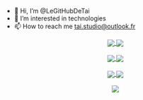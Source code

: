 - 👋 Hi, I’m @LeGitHubDeTai
- 👀 I’m interested in technologies
- 📫 How to reach me <tai.studio@outlook.fr>

<p align="center">
  <a href="https://github.com/LeGitHubDeTai">
    <img align="center" src="https://github-readme-stats.vercel.app/api?username=LeGitHubDeTai&show_icons=true&theme=tokyonight&border_radius=10" />
  </a>
  <a href="https://github.com/LeGitHubDeTai">
    <img align="center" src="https://github-readme-stats.vercel.app/api/top-langs/?username=LeGitHubDeTai&layout=compact&theme=dark&border_radius=10" />
  </a>
  <br/>
  <br/>
  <a href="https://github.com/LeGitHubDeTai/AnimeBack">
    <img align="center" src="https://github-readme-stats.vercel.app/api/pin/?username=LeGitHubDeTai&repo=AnimeBack&theme=dark&border_radius=10" />
  </a>
  <a href="https://github.com/TaiStudio/Sofia">
    <img align="center" src="https://github-readme-stats.vercel.app/api/pin/?username=TaiStudio&repo=Sofia&theme=dark&border_radius=10" />
  </a>
  <br/>
  <br/>
  <a href="https://github.com/TaiStudio/Noa">
    <img align="center" src="https://github-readme-stats.vercel.app/api/pin/?username=TaiStudio&repo=Noa&theme=dark&border_radius=10" />
  </a>
  <a href="https://github.com/LeGitHubDeTai/github-to-discord">
    <img align="center" src="https://github-readme-stats.vercel.app/api/pin/?username=LeGitHubDeTai&repo=github-to-discord&theme=dark&border_radius=10" />
  </a>
  <br/>
  <br/>
  <a href="https://github.com/LeGitHubDeTai/TwitchChat">
    <img align="center" src="https://github-readme-stats.vercel.app/api/pin/?username=LeGitHubDeTai&repo=TwitchChat&theme=dark&border_radius=10" />
  </a>
</p>
